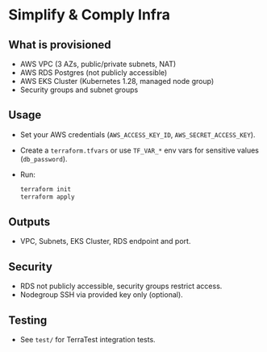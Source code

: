 # Simplify & Comply Infra

## What is provisioned

- AWS VPC (3 AZs, public/private subnets, NAT)
- AWS RDS Postgres (not publicly accessible)
- AWS EKS Cluster (Kubernetes 1.28, managed node group)
- Security groups and subnet groups

## Usage

- Set your AWS credentials (`AWS_ACCESS_KEY_ID`, `AWS_SECRET_ACCESS_KEY`).
- Create a `terraform.tfvars` or use `TF_VAR_*` env vars for sensitive values (`db_password`).
- Run:

  ```sh
  terraform init
  terraform apply
  ```

## Outputs

- VPC, Subnets, EKS Cluster, RDS endpoint and port.

## Security

- RDS not publicly accessible, security groups restrict access.
- Nodegroup SSH via provided key only (optional).

## Testing

- See `test/` for TerraTest integration tests.